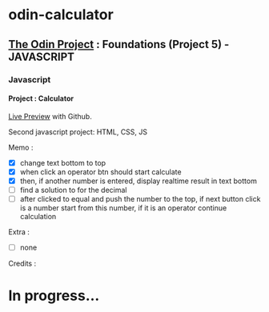 # odin-calculator

## <a href="https://www.theodinproject.com/">The Odin Project</a> : Foundations (Project 5) - JAVASCRIPT

### Javascript

#### Project : Calculator

<a href="https://lolikana.github.io/odin-calculator/" target="_blank">Live Preview</a> with Github.

Second javascript project: HTML, CSS, JS

Memo :
- [x] change text bottom to top
- [x] when click an operator btn should start calculate
- [x] then, if another number is entered, display realtime result in text bottom 
- [ ] find a solution to for the decimal
- [ ] after clicked to equal and push the number to the top, if next button click is a number start from this number, if it is an operator continue calculation

Extra :
- [ ] none

Credits :



 # In progress...
